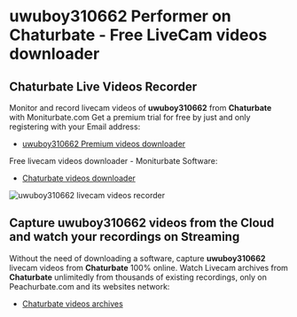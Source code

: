 # uwuboy310662 Performer on Chaturbate - Free LiveCam videos downloader

## Chaturbate Live Videos Recorder

Monitor and record livecam videos of **uwuboy310662** from **Chaturbate** with Moniturbate.com
Get a premium trial for free by just and only registering with your Email address:
* [uwuboy310662 Premium videos downloader](https://moniturbate.com/request-demo-licence-key.html)

Free livecam videos downloader - Moniturbate Software:
* [Chaturbate videos downloader](https://moniturbate.com/moniturbate-download-software.html)

![uwuboy310662 livecam videos recorder](https://peachurnet.com/templates/moniturbate-software.png)


## Capture uwuboy310662 videos from the Cloud and watch your recordings on Streaming

Without the need of downloading a software, capture **uwuboy310662** livecam videos from **Chaturbate** 100% online.
Watch Livecam archives from **Chaturbate** unlimitedly from thousands of existing recordings, only on Peachurbate.com and its websites network:
* [Chaturbate videos archives](https://peachurnet.com/)